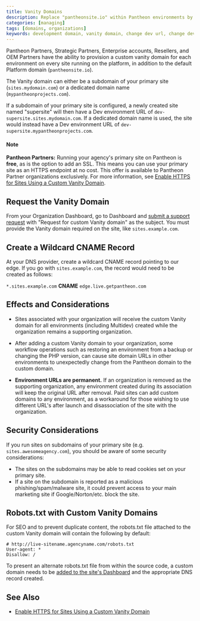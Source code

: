 ```yaml
---
title: Vanity Domains
description: Replace "pantheonsite.io" within Pantheon environments by adding a custom vanity domain.
categories: [managing]
tags: [domains, organizations]
keywords: development domain, vanity domain, change dev url, change development domain, base domain, change vanity domain, dev url, wildcard, cname, edge, dns
---
```

Pantheon Partners, Strategic Partners, Enterprise accounts, Resellers, and OEM Partners have the ability to provision a custom vanity domain for each environment on every site running on the platform, in addition to the default Platform domain (`pantheonsite.io`).

The Vanity domain can either be a subdomain of your primary site (`sites.mydomain.com`) or a dedicated domain name (`mypantheonprojects.com`).

If a subdomain of your primary site is configured, a newly created site named "supersite" will then have a Dev environment URL of `dev-supersite.sites.mydomain.com`. If a dedicated domain name is used, the site would instead have a Dev environment URL of `dev-supersite.mypantheonprojects.com`.
<div class="alert alert-info">
<h4>Note</h4>
<strong>Pantheon Partners:</strong> Running your agency's primary site on Pantheon is <strong>free</strong>, as is the option to add an SSL. This means you can use your primary site as an HTTPS endpoint at no cost. This offer is available to Pantheon Partner organizations exclusively. For more information, see <a href="/docs/enable-https-vanity-domain">Enable HTTPS for Sites Using a Custom Vanity Domain</a>.
</div>

## Request the Vanity Domain

From your Organization Dashboard, go to Dashboard and [submit a support request](/docs/getting-support) with "Request for custom Vanity domain" as the subject. You must provide the Vanity domain required on the site, like `sites.example.com`.

## Create a Wildcard CNAME Record

At your DNS provider, create a wildcard CNAME record pointing to our edge. If you go with `sites.example.com`, the record would need to be created as follows:

`*.sites.example.com` **CNAME** `edge.live.getpantheon.com`

## Effects and Considerations

 - Sites associated with your organization will receive the custom Vanity domain for all environments (including Multidev) created while the organization remains a supporting organization.

 - After adding a custom Vanity domain to your organization, some workflow operations such as restoring an environment from a backup or changing the PHP version, can cause site domain URLs in other environments to unexpectedly change from the Pantheon domain to the custom domain.

 - **Environment URLs are permanent.** If an organization is removed as the supporting organization, any environment created during its association will keep the original URL after removal. Paid sites can add custom domains to any environment, as a workaround for those wishing to use different URL's after launch and disassociation of the site with the organization.


## Security Considerations

If you run sites on subdomains of your primary site (e.g. `sites.awesomeagency.com`), you should be aware of some security considerations:

* The sites on the subdomains may be able to read cookies set on your primary site.
* If a site on the subdomain is reported as a malicious phishing/spam/malware site, it could prevent access to your main marketing site if Google/Norton/etc. block the site.


## Robots.txt with Custom Vanity Domains

For SEO and to prevent duplicate content, the robots.txt file attached to the custom Vanity domain will contain the following by default:

```
# http://live-sitename.agencyname.com/robots.txt
User-agent: *
Disallow: /
```
To present an alternate robots.txt file from within the source code, a custom domain needs to be <a href="/docs/domains#step-2-add-domains-to-the-site-environment" data-proofer-ignore>added to the site's Dashboard</a> and the appropriate DNS record created.

## See Also
- [Enable HTTPS for Sites Using a Custom Vanity Domain](/docs/enable-https-vanity-domain)
